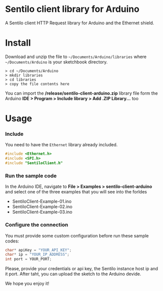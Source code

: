 # Sentilo client library for Arduino

A Sentilo client HTTP Request library for Arduino and the Ethernet shield.

# Install

Download and unzip the file to `~/Documents/Arduino/libraries` where `~/Documents/Arduino` is your sketchbook directory.

    > cd ~/Documents/Arduino
    > mkdir libraries
    > cd libraries
    > copy the file contents here
    
You can import the **/release/sentilo-client-arduino.zip** library file form the Arduino **IDE > Program > Include library > Add .ZIP Library...** too

# Usage

### Include

You need to have the `Ethernet` library already included.

```c++
#include <Ethernet.h>
#include <SPI.h>
#include "SentiloClient.h"
```

### Run the sample code
In the Arduino IDE, navigate to **File > Examples > sentilo-client-arduino** and select one of the three examples that you will see into the forldes

* SentiloClient-Example-01.ino
* SentiloClient-Example-02.ino
* SentiloClient-Example-03.ino

### Configure the connection
You must provide some custom configuration before run these sample codes:

```c++
char* apiKey = "YOUR_API_KEY";
char* ip = "YOUR_IP_ADDRESS";
int port = YOUR_PORT;
```

Please, provide your credentials or api key, the Sentilo instance host ip and it port. After taht, you can upload the sketch to the Arduino devide.

We hope you enjoy it!
